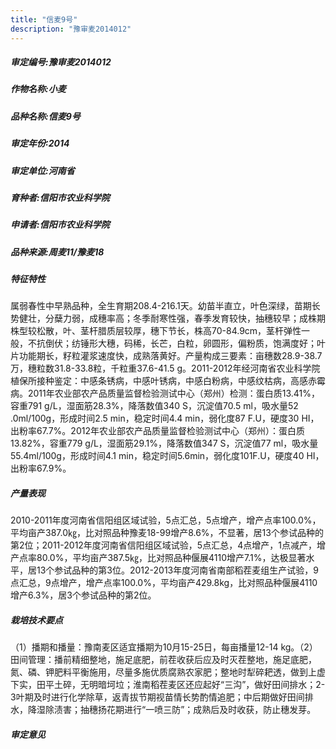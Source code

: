 ```yaml
---
title: "信麦9号"
description: "豫审麦2014012"
---
```

##### 审定编号:豫审麦2014012

##### 作物名称:小麦

##### 品种名称:信麦9号

##### 审定年份:2014

##### 审定单位:河南省

##### 育种者:信阳市农业科学院

##### 申请者:信阳市农业科学院

##### 品种来源:周麦11/豫麦18


##### 特征特性
属弱春性中早熟品种，全生育期208.4-216.1天。幼苗半直立，叶色深绿，苗期长势健壮，分蘖力弱，成穗率高；冬季耐寒性强，春季发育较快，抽穗较早；成株期株型较松散，叶、茎杆腊质层较厚，穗下节长，株高70-84.9cm，茎杆弹性一般，不抗倒伏；纺锤形大穗，码稀，长芒，白粒，卵圆形，偏粉质，饱满度好；叶片功能期长，籽粒灌浆速度快，成熟落黄好。产量构成三要素：亩穗数28.9-38.7万，穗粒数31.8-33.8粒，千粒重37.6-41.5 g。2011-2012年经河南省农业科学院植保所接种鉴定：中感条锈病，中感叶锈病，中感白粉病，中感纹枯病，高感赤霉病。2011年农业部农产品质量监督检验测试中心（郑州）检测：蛋白质13.41%，容重791 g/L，湿面筋28.3%，降落数值340 S，沉淀值70.5 ml，吸水量52 .0ml/100g，形成时间2.5 min，稳定时间4.4 min，弱化度87 F.U，硬度30 HI，出粉率67.7%。2012年农业部农产品质量监督检验测试中心（郑州）：蛋白质13.82%，容重779 g/L，湿面筋29.1%，降落数值347 S，沉淀值77 ml，吸水量55.4ml/100g，形成时间4.1 min，稳定时间5.6min，弱化度101F.U，硬度40 HI，出粉率67.9%。


##### 产量表现
2010-2011年度河南省信阳组区域试验，5点汇总，5点增产，增产点率100.0%，平均亩产387.0㎏，比对照品种豫麦18-99增产8.6%，不显著，居13个参试品种的第2位；2011-2012年度河南省信阳组区域试验，5点汇总，4点增产，1点减产，增产点率80.0%，平均亩产387.5㎏，比对照品种偃展4110增产7.1%，达极显著水平，居13个参试品种的第3位。2012-2013年度河南省南部稻茬麦组生产试验，9点汇总，9点增产，增产点率100.0%，平均亩产429.8kg，比对照品种偃展4110增产6.3%，居3个参试品种的第2位。


##### 栽培技术要点
（1）播期和播量：豫南麦区适宜播期为10月15-25日，每亩播量12-14 kg。（2）田间管理：播前精细整地，施足底肥，前茬收获后应及时灭茬整地，施足底肥，氮、磷、钾肥料平衡施用，尽量多施优质腐熟农家肥；整地时犁碎耙透，做到上虚下实，田平土碎，无明暗坷垃；淮南稻茬麦区还应起好“三沟”，做好田间排水；2-3叶期及时进行化学除草，返青拔节期视苗情长势酌情追肥；中后期做好田间排水，降湿除渍害；抽穗扬花期进行“一喷三防”；成熟后及时收获，防止穗发芽。


##### 审定意见

